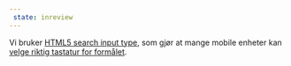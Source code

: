 ```yaml
---
 state: inreview
---
```

<p>Vi bruker <a href=\"http://dev.w3.org/html5/markup/input.search.html\">HTML5 search input type</a>, som gjør at mange mobile enheter kan <a href=\"http://diveintohtml5.info/forms.html\">velge riktig tastatur for formålet</a>. </p>
